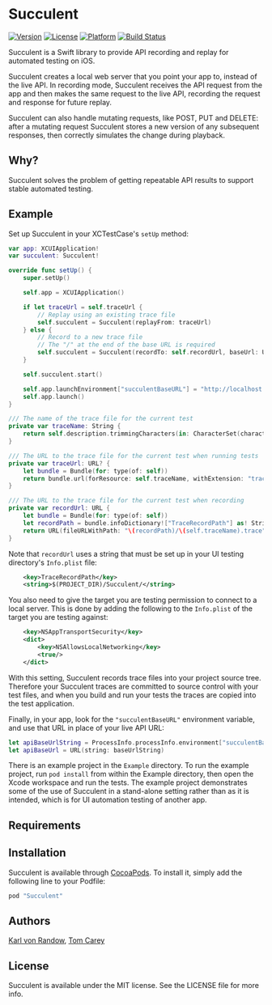 # Succulent

[![Version](https://img.shields.io/cocoapods/v/Succulent.svg?style=flat)](http://cocoapods.org/pods/Succulent)
[![License](https://img.shields.io/cocoapods/l/Succulent.svg?style=flat)](http://cocoapods.org/pods/Succulent)
[![Platform](https://img.shields.io/cocoapods/p/Succulent.svg?style=flat)](http://cocoapods.org/pods/Succulent)
[![Build Status](https://travis-ci.org/cactuslab/Succulent.svg?branch=develop)](https://travis-ci.org/cactuslab/Succulent)

Succulent is a Swift library to provide API recording and replay for automated testing on iOS.

Succulent creates a local web server that you point your app to, instead of the live API. In recording
mode, Succulent receives the API request from the app and then makes the same request to the live API,
recording the request and response for future replay.

Succulent can also handle mutating requests, like POST, PUT and DELETE: after a mutating request Succulent
stores a new version of any subsequent responses, then correctly simulates the change during playback.

## Why?

Succulent solves the problem of getting repeatable API results to support stable automated testing.

## Example

Set up Succulent in your XCTestCase's `setUp` method:

```swift
var app: XCUIApplication!
var succulent: Succulent!

override func setUp() {
	super.setUp()

	self.app = XCUIApplication()

	if let traceUrl = self.traceUrl {
		// Replay using an existing trace file
		self.succulent = Succulent(replayFrom: traceUrl)
	} else {
		// Record to a new trace file
		// The "/" at the end of the base URL is required
		self.succulent = Succulent(recordTo: self.recordUrl, baseUrl: URL(string: "{YOUR-REAL-BASE-URL}/")!)
	}

	self.succulent.start()

	self.app.launchEnvironment["succulentBaseURL"] = "http://localhost:\(succulent.actualPort)/"
	self.app.launch()
}

/// The name of the trace file for the current test
private var traceName: String {
	return self.description.trimmingCharacters(in: CharacterSet(charactersIn: "-[] ")).replacingOccurrences(of: " ", with: "_")
}

/// The URL to the trace file for the current test when running tests
private var traceUrl: URL? {
	let bundle = Bundle(for: type(of: self))
	return bundle.url(forResource: self.traceName, withExtension: "trace", subdirectory: "Succulent")
}

/// The URL to the trace file for the current test when recording
private var recordUrl: URL {
    let bundle = Bundle(for: type(of: self))
    let recordPath = bundle.infoDictionary!["TraceRecordPath"] as! String
    return URL(fileURLWithPath: "\(recordPath)/\(self.traceName).trace")
}
```

Note that `recordUrl` uses a string that must be set up in your UI testing directory's `Info.plist` file:

```xml
	<key>TraceRecordPath</key>
	<string>$(PROJECT_DIR)/Succulent/</string>
```

You also need to give the target you are testing permission to connect to a local server. This is done by adding the following to the `Info.plist` of the target you are testing against:

```xml
	<key>NSAppTransportSecurity</key>
	<dict>
 		<key>NSAllowsLocalNetworking</key>
 		<true/>
	</dict>
```

With this setting, Succulent records trace files into your project source tree. Therefore your Succulent traces are committed to source control with your test files, and when you build and run your tests the traces are copied into the test application.

Finally, in your app, look for the `"succulentBaseURL"` environment variable, and use that URL in place
of your live API URL:

```swift
let apiBaseUrlString = ProcessInfo.processInfo.environment["succulentBaseURL"] ?? "{YOUR-REAL-BASE-URL}"
let apiBaseUrl = URL(string: baseUrlString)
```

There is an example project in the `Example` directory. To run the example project, run `pod install` from within the Example directory, then open the Xcode workspace and run the tests. The example project demonstrates some of the use of Succulent in a stand-alone setting rather than as it is intended, which is for UI automation testing of another app.

## Requirements

## Installation

Succulent is available through [CocoaPods](http://cocoapods.org). To install
it, simply add the following line to your Podfile:

```ruby
pod "Succulent"
```

## Authors

[Karl von Randow](https://github.com/karlvr), [Tom Carey](https://github.com/tomcarey)

## License

Succulent is available under the MIT license. See the LICENSE file for more info.
